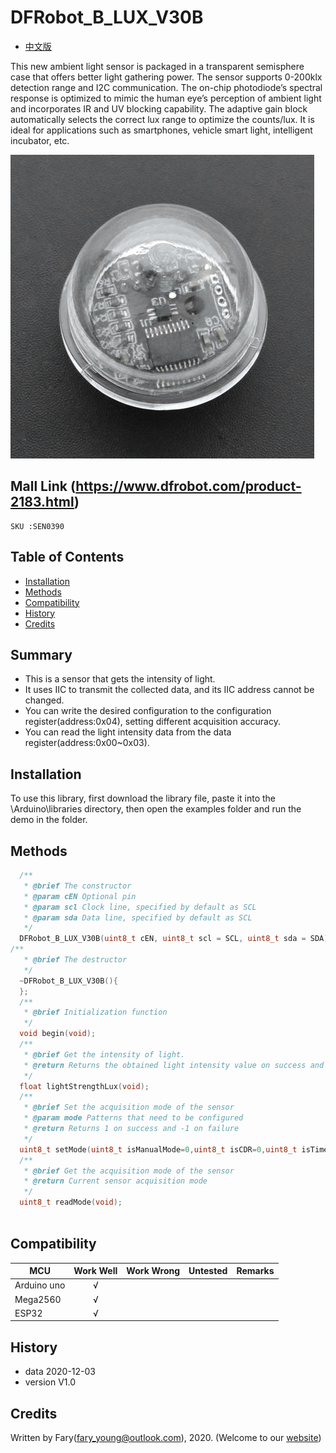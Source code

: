 # DFRobot_B_LUX_V30B
- [中文版](./README_CN.md)

This new ambient light sensor is packaged in a transparent semisphere case that offers better light gathering power. The sensor supports 0-200klx detection range and I2C communication. The on-chip photodiode’s spectral response is optimized to mimic the human eye’s perception of ambient light and incorporates IR and UV blocking capability. The adaptive gain block automatically selects the correct lux range to optimize the counts/lux. It is ideal for applications such as smartphones, vehicle smart light, intelligent incubator, etc.

![](./resources/images/SEN0390.png)

## Mall Link (https://www.dfrobot.com/product-2183.html)
    SKU :SEN0390

## Table of Contents

* [Installation](#installation)
* [Methods](#methods)
* [Compatibility](#compatibility)
* [History](#history)
* [Credits](#credits)

## Summary
- This is a sensor that gets the intensity of light.
- It uses IIC to transmit the collected data, and its IIC address cannot be changed.
- You can write the desired configuration to the configuration register(address:0x04), setting different acquisition accuracy.
- You can read the light intensity data from the data register(address:0x00~0x03).

## Installation

To use this library, first download the library file, paste it into the \Arduino\libraries directory, then open the examples folder and run the demo in the folder.

## Methods

```C++
  /**
   * @brief The constructor
   * @param cEN Optional pin
   * @param scl Clock line, specified by default as SCL
   * @param sda Data line, specified by default as SCL
   */
  DFRobot_B_LUX_V30B(uint8_t cEN, uint8_t scl = SCL, uint8_t sda = SDA);
/**
   * @brief The destructor
   */
  ~DFRobot_B_LUX_V30B(){
  };
  /**
   * @brief Initialization function
   */
  void begin(void);
  /**
   * @brief Get the intensity of light.
   * @return Returns the obtained light intensity value on success and -1 on failure
   */
  float lightStrengthLux(void);
  /**
   * @brief Set the acquisition mode of the sensor
   * @param mode Patterns that need to be configured
   * @return Returns 1 on success and -1 on failure
   */
  uint8_t setMode(uint8_t isManualMode=0,uint8_t isCDR=0,uint8_t isTime=0);
  /**
   * @brief Get the acquisition mode of the sensor
   * @return Current sensor acquisition mode
   */
  uint8_t readMode(void);
  
```

## Compatibility

| MCU           | Work Well | Work Wrong | Untested | Remarks |
| ------------- | :-------: | :--------: | :------: | ------- |
| Arduino uno   |     √     |            |          |         |
| Mega2560      |     √     |            |          |         |
| ESP32         |     √     |            |          |         |



## History

- data 2020-12-03
- version V1.0


## Credits

Written by Fary(fary_young@outlook.com), 2020. (Welcome to our [website](https://www.dfrobot.com/))

